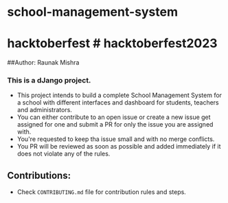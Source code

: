 # school-management-system
# hacktoberfest # hacktoberfest2023

##Author: Raunak Mishra

### This is a dJango project.

- This project intends to build a complete School Management System for a school with different interfaces and dashboard for students, teachers and administrators.
- You can either contribute to an open issue or create a new issue get assigned for one and submit a PR for only the issue you are assigned with.
- You're requested to keep tha issue small and with no merge conflicts.
- You PR will be reviewed as soon as possible and added immediately if it does not violate any of the rules.

## Contributions:
- Check `CONTRIBUTING.md` file for contribution rules and steps.